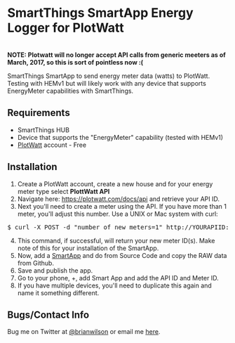 SmartThings SmartApp Energy Logger for PlotWatt
=======
<br>
<b>NOTE: Plotwatt will no longer accept API calls from generic meeters as of March,
2017, so this is sort of pointless now :(</b>

SmartThings SmartApp to send energy meter data (watts) to
PlotWatt. Testing with HEMv1 but will likely work with any
device that supports EnergyMeter capabilities with SmartThings.

Requirements
------------
- SmartThings HUB
- Device that supports the "EnergyMeter" capability (tested with HEMv1)
- [PlotWatt](http://www.plotwatt.com) account - Free

Installation
--------------------
1. Create a PlotWatt account, create a new house and for your energy meter type
select <b>PlottWatt API</b>
2. Navigate here: https://plotwatt.com/docs/api and retrieve your API ID. 
3. Next you'll need to create a meter using the API. If you have more than 1
meter, you'll adjust this number.  Use a UNIX or Mac system with curl:
<pre>$ curl -X POST -d "number_of_new_meters=1" http://YOURAPIID:@plotwatt.com/api/v2/new_meters</pre>
4. This command, if successful, will return your new meter ID(s). Make note of this for your
installation of the SmartApp.
5. Now, add a [SmartApp](https://graph.api.smartthings.com/ide/apps) and do
from Source Code and copy the RAW data from Github.
6. Save and publish the app. 
7. Go to your phone, +, add Smart App and add the API ID and Meter ID.
8. If you have multiple devices, you'll need to duplicate this again and name
it something different. 

Bugs/Contact Info
-----------------
Bug me on Twitter at [@brianwilson](http://twitter.com/brianwilson) or email me [here](http://cronological.com/comment.php?ref=bubba).


